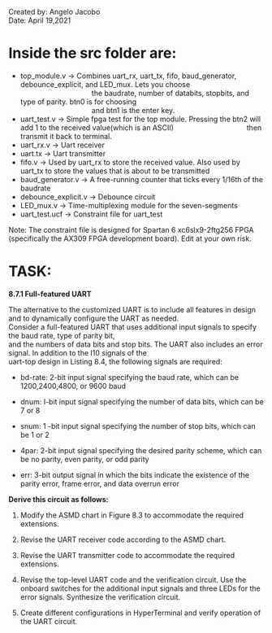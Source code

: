Created by: Angelo Jacobo   
Date: April 19,2021  

# Inside the src folder are:  
* top_module.v -> Combines uart_rx, uart_tx, fifo, baud_generator, debounce_explicit, and LED_mux. Lets you choose   
&emsp;&emsp;&emsp;&emsp;&emsp;&emsp;&emsp;&emsp;&emsp;&emsp;the baudrate, number of databits, stopbits, and type of parity. btn0 is for choosing   
&emsp;&emsp;&emsp;&emsp;&emsp;&emsp;&emsp;&emsp;&emsp;&emsp;and btn1 is the enter key.    
* uart_test.v -> Simple fpga test for the top module. Pressing the btn2 will add 1 to the received value(which is an ASCII) 
&emsp;&emsp;&emsp;&emsp;&emsp;&emsp;&emsp;&emsp;&emsp;&emsp;then transmit it back to terminal.
* uart_rx.v -> Uart receiver
* uart.tx -> Uart transmitter
* fifo.v -> Used by uart_rx to store the received value. Also used by uart_tx to store the values that is about to be transmitted
* baud_generator.v -> A free-running counter that ticks every 1/16th of the baudrate
* debounce_explicit.v -> Debounce circuit
* LED_mux.v -> Time-multiplexing module for the seven-segments
* uart_test.ucf -> Constraint file for uart_test


Note: The constraint file is designed for Spartan 6 xc6slx9-2ftg256 FPGA (specifically the AX309 FPGA development board). Edit at your own risk.



# TASK:
**8.7.1 Full-featured UART**  

The alternative to the customized UART is to include all features in design and to dynamically configure the UART as needed.   
Consider a full-featured UART that uses additional input signals to specify the baud rate, type of parity bit,   
and the numbers of data bits and stop bits. The UART also includes an error signal. In addition to the I10 signals of the  
uart-top design in Listing 8.4, the following signals are required:  

* bd-rate: 2-bit input signal specifying the baud rate, which can be 1200,2400,4800,
or 9600 baud

* dnum: I-bit input signal specifying the number of data bits, which can be 7 or 8

* snum: 1 -bit input signal specifying the number of stop bits, which can be 1 or 2

* 4par: 2-bit input signal specifying the desired parity scheme, which can be no parity, even parity, or odd parity

* err: 3-bit output signal in which the bits indicate the existence of the parity error, frame error, and data overrun error

**Derive this circuit as follows:**  

1. Modify the ASMD chart in Figure 8.3 to accommodate the required extensions.

2. Revise the UART receiver code according to the ASMD chart.

3. Revise the UART transmitter code to accommodate the required extensions. 

4. Revise the top-level UART code and the verification circuit. Use the onboard switches
for the additional input signals and three LEDs for the error signals. Synthesize the
verification circuit.

5. Create different configurations in HyperTerminal and verify operation of the UART
circuit. 
